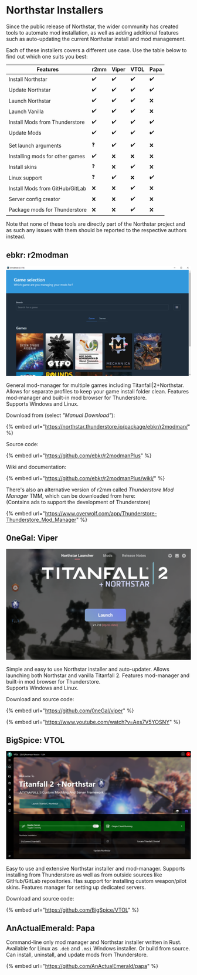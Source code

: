 # Northstar Installers

Since the public release of Northstar, the wider community has created tools to automate mod installation, as well as adding additional features such as auto-updating the current Northstar install and mod management.

Each of these installers covers a different use case. Use the table below to find out which one suits you best:

| Features                        | r2mm | Viper | VTOL | Papa |
| ------------------------------- | ---- | ----- | ---- | ---- |
| Install Northstar               | ✔️   | ✔️    | ✔️   | ✔️   |
| Update Northstar                | ✔️   | ✔️    | ✔️   | ✔️   |
| Launch Northstar                | ✔️   | ✔️    | ✔️   | ❌    |
| Launch Vanilla                  | ✔️   | ✔️    | ✔️   | ❌    |
| Install Mods from Thunderstore  | ✔️   | ✔️    | ✔️   | ✔️   |
| Update Mods                     | ✔️   | ✔️    | ✔️   | ✔️   |
|                                 |      |       |      |      |
| Set launch arguments            | ❓    | ✔️    | ✔️   | ❌    |
| Installing mods for other games | ✔️   | ❌     | ❌    | ❌    |
| Install skins                   | ❓    | ❌     | ✔️   | ❌    |
| Linux support                   | ❓    | ✔️    | ❌    | ✔️   |
| Install Mods from GitHub/GitLab | ❌    | ❌     | ✔️   | ❌    |
| Server config creator           | ❌    | ❌     | ✔️   | ❌    |
| Package mods for Thunderstore   | ❌    | ❌     | ✔️   | ❌    |

Note that none of these tools are directly part of the Northstar project and as such any issues with them should be reported to the respective authors instead.

## **ebkr:** r2modman

![r2modman](../../images/r2modman-main-window.png)

General mod-manager for multiple games including Titanfall|2+Northstar. Allows for separate profiles to keep your game install folder clean. Features mod-manager and built-in mod browser for Thunderstore.\
Supports Windows and Linux.

Download from (select _"Manual Download"_):

{% embed url="https://northstar.thunderstore.io/package/ebkr/r2modman/" %}

Source code:

{% embed url="https://github.com/ebkr/r2modmanPlus" %}

Wiki and documentation:

{% embed url="https://github.com/ebkr/r2modmanPlus/wiki/" %}

There's also an alternative version of r2mm called _Thunderstore Mod Manager_ TMM, which can be downloaded from here:\
(Contains ads to support the development of Thunderstore)

{% embed url="https://www.overwolf.com/app/Thunderstore-Thunderstore_Mod_Manager" %}

## **0neGal:** Viper

![viper](../../images/viper-main-window.png)

Simple and easy to use Northstar installer and auto-updater. Allows launching both Northstar and vanilla Titanfall 2. Features mod-manager and built-in mod browser for Thunderstore.\
Supports Windows and Linux.

Download and source code:

{% embed url="https://github.com/0neGal/viper" %}

{% embed url="https://www.youtube.com/watch?v=Aes7V5YOSNY" %}

## **BigSpice:** VTOL

![vtol](../../images/vtol-main-window.png)

Easy to use and extensive Northstar installer and mod-manager. Supports installing from Thunderstore as well as from outside sources like GitHub/GitLab repositories. Has support for installing custom weapon/pilot skins. Features manager for setting up dedicated servers.

Download and source code:

{% embed url="https://github.com/BigSpice/VTOL" %}

## **AnActualEmerald:** Papa

Command-line only mod manager and Northstar installer written in Rust. Available for Linux as `.deb` and `.msi` Windows installer. Or build from source. Can install, uninstall, and update mods from Thunderstore.

{% embed url="https://github.com/AnActualEmerald/papa" %}
